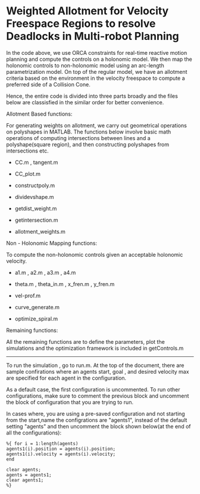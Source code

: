 # Weighted Allotment for Velocity Freespace Regions to resolve Deadlocks in Multi-robot Planning

In the code above, we use ORCA constraints for real-time reactive motion planning and compute the controls on a holonomic model. 
We then map the holonomic controls to non-holonomic model using an arc-length parametrization model. On top of the regular model,
we have an allotment criteria based on the environment in the velocity freespace to compute a preferred side of a Collision Cone.

Hence, the entire code is divided into three parts broadly and the files below are classisfied in the similar order for better convenience.

Allotment Based functions:

For generating weights on allotment, we carry out geometrical operations on polyshapes in MATLAB. The functions below involve basic math operations of computing intersections 
between lines and a polyshape(square region), and then constructing polyshapes from intersections etc.

- CC.m , tangent.m

- CC_plot.m

- constructpoly.m

- dividevshape.m

- getdist_weight.m

- getintersection.m

- allotment_weights.m

Non - Holonomic Mapping functions: 

To compute the non-holonomic controls given an acceptable holonomic velocity.

- a1.m , a2.m , a3.m , a4.m

- theta.m , theta_in.m , x_fren.m , y_fren.m

- vel-prof.m

- curve_generate.m

- optimize_spiral.m

Remaining functions: 

All the remaining functions are to define the parameters, plot the simulations and the optimization framework is included in getControls.m

_________________________________________________________________________________________________________________________________________________________________

To run the simulation , go to run.m. At the top of the document, there are sample confirations where an agents start, goal , and desired velocity max are specified for 
each agent in the configuration. 

As a default case, the first configuration is uncommented. To run other configurations, make sure to comment the previous block and uncomment the block of configuration that you are trying to run. 

In cases where, you are using a pre-saved configuration and not starting from the start,name the configrations are "agents1", instead of the default setting "agents" and then uncomment the block shown below(at the end of all the configurations):

    %{ for i = 1:length(agents)
    agents1(i).position = agents(i).position;
    agents1(i).velocity = agents(i).velocity;
    end
 
    clear agents;
    agents = agents1;
    clear agents1;
    %}

